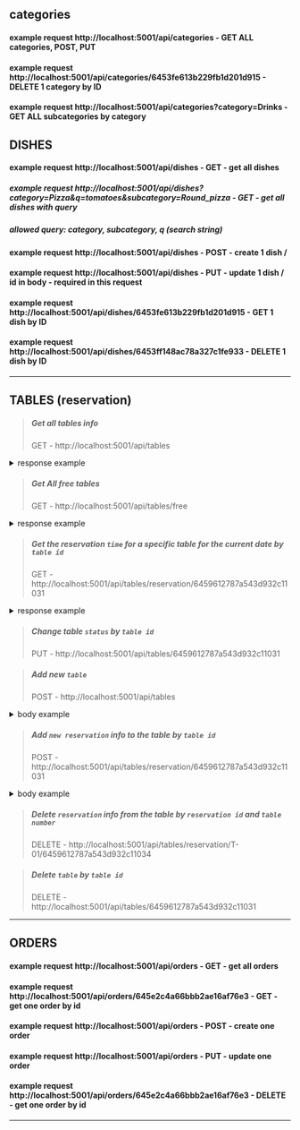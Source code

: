 ## categories

#### example request http://localhost:5001/api/categories - GET ALL categories, POST, PUT

#### example request http://localhost:5001/api/categories/6453fe613b229fb1d201d915 - DELETE 1 category by ID

#### example request http://localhost:5001/api/categories?category=Drinks - GET ALL subcategories by category

## DISHES

#### example request http://localhost:5001/api/dishes - GET - get all dishes

##### example request http://localhost:5001/api/dishes?category=Pizza&q=tomatoes&subcategory=Round_pizza - GET - get all dishes with query

##### allowed query: category, subcategory, q (search string)

#### example request http://localhost:5001/api/dishes - POST - create 1 dish /

#### example request http://localhost:5001/api/dishes - PUT - update 1 dish / id in body - required in this request

#### example request http://localhost:5001/api/dishes/6453fe613b229fb1d201d915 - GET 1 dish by ID

#### example request http://localhost:5001/api/dishes/6453ff148ac78a327c1fe933 - DELETE 1 dish by ID

---

## TABLES (reservation)

> ##### Get all tables info
>
> GET - http://localhost:5001/api/tables

<details><summary>response example</summary>

```
[
    {
        "number": "T-01",
        "tableLimit": 6,
        "reserved": false,
        "reservationInfo": [],
        "id": "645fc5914684cada592ce0b0"
    },
    {
        "number": "T-02",
        "tableLimit": 6,
        "reserved": false,
        "reservationInfo": [
            {
                "date": "2023-05-13",
                "time": "18:00",
                "clientName": "TEST",
                "phoneNumber": "675871098012",
                "email": "kjhask@gmail.com",
                "visitTag": "bdaaday",
                "notes": "ajwoidhawiudhawi",
                "id": "645fcf78c69d6a01d0e04298"
            },
            {
                "date": "2023-05-13",
                "time": "18:00",
                "clientName": "TEST",
                "phoneNumber": "675871098012",
                "email": "kjhask@gmail.com",
                "visitTag": "bdaaday",
                "notes": "ajwoidhawiudhawi",
                "id": "645fcf7ac69d6a01d0e0429a"
            }
        ],
        "id": "645fc59a4684cada592ce0b2"
    },
]

```

</details>

> ##### Get All free tables
>
> GET - http://localhost:5001/api/tables/free

<details><summary>response example</summary>

```
[
    {
        "number": "T-01",
        "id": "645fc5914684cada592ce0b0"
    },
    {
        "number": "T-03",
        "id": "645fc5ea4684cada592ce0b4"
    },
    {
        "number": "T-04",
        "id": "645fc5ef4684cada592ce0b6"
    },
    {
        "number": "T-05",
        "id": "645fc5f44684cada592ce0b8"
    },
    {
        "number": "T-06",
        "id": "645fc5f84684cada592ce0ba"
    },

]

```

</details>

> ##### Get the reservation `time` for a specific table for the current date by `table id`
>
> GET - http://localhost:5001/api/tables/reservation/6459612787a543d932c11031

<details><summary>response example</summary>

```
{
    "message": "Table T-01 is currently reserved for the following hours:",
    "tableReservations": [
        "16:00"
    ]
}

or

{
    "message": "No reservations for this table"
}

```

</details>

> ##### Change table `status` by `table id`
>
> PUT - http://localhost:5001/api/tables/6459612787a543d932c11031

> ##### Add new `table`
>
> POST - http://localhost:5001/api/tables

<details><summary>body example</summary>

```
{
    "number": "T-12",
    "tableLimit": 2
}

```

</details>

> ##### Add `new reservation` info to the table by `table id`
>
> POST - http://localhost:5001/api/tables/reservation/6459612787a543d932c11031

<details><summary>body example</summary>

```
{
    "date": "2023-05-010",
    "time": "10:00",
    "clientName": "Olexandr",
    "phoneNumber": "123",
    "email": "kjhask@gmail.com",
    "visitTag": "bday",
    "notes": "ajwoidhawiudhawi"
}

```

</details>

> ##### Delete `reservation` info from the table by `reservation id` and `table number`
>
> DELETE - http://localhost:5001/api/tables/reservation/T-01/6459612787a543d932c11034

> ##### Delete `table` by `table id`
>
> DELETE - http://localhost:5001/api/tables/6459612787a543d932c11031

---

## ORDERS

#### example request http://localhost:5001/api/orders - GET - get all orders

#### example request http://localhost:5001/api/orders/645e2c4a66bbb2ae16af76e3 - GET - get one order by id

#### example request http://localhost:5001/api/orders - POST - create one order

#### example request http://localhost:5001/api/orders - PUT - update one order

#### example request http://localhost:5001/api/orders/645e2c4a66bbb2ae16af76e3 - DELETE - get one order by id

---
